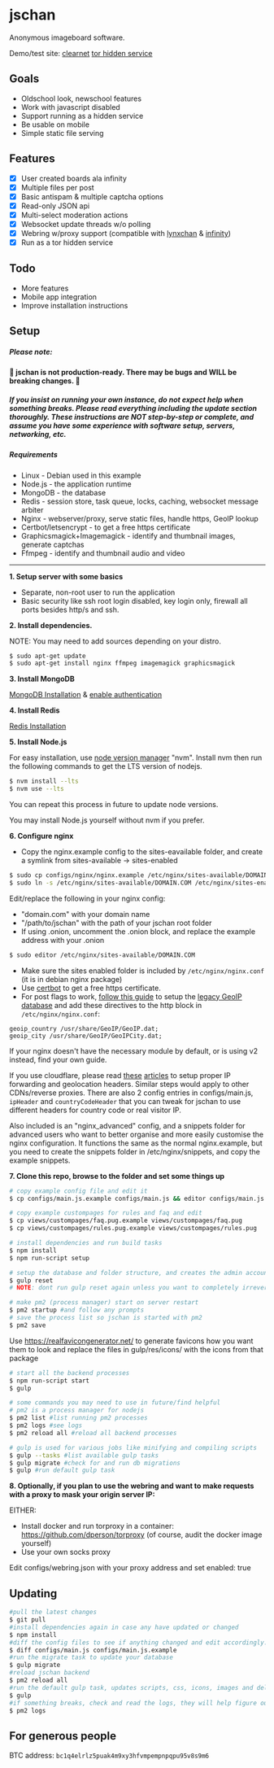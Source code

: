 # jschan
Anonymous imageboard software.

Demo/test site: [clearnet](https://fatchan.org) [tor hidden service](http://cimixezweeq64g42vl6tyhk4becxhi4ldwqq6w43u53qhwsd3s4c3lyd.onion/)

## Goals
- Oldschool look, newschool features
- Work with javascript disabled
- Support running as a hidden service
- Be usable on mobile
- Simple static file serving

## Features
- [x] User created boards ala infinity
- [x] Multiple files per post
- [x] Basic antispam & multiple captcha options
- [x] Read-only JSON api
- [x] Multi-select moderation actions
- [x] Websocket update threads w/o polling
- [x] Webring w/proxy support (compatible with [lynxchan](https://gitlab.com/alogware/LynxChanAddon-Webring) & [infinity](https://gitlab.com/Tenicu/infinityaddon-webring))
- [x] Run as a tor hidden service

## Todo
- More features
- Mobile app integration
- Improve installation instructions

## Setup
##### Please note:
#### 🚨 jschan is not production-ready. There may be bugs and WILL be breaking changes. 🚨
##### If you insist on running your own instance, do not expect help when something breaks. Please read everything including the update section thoroughly. These instructions are NOT step-by-step or complete, and assume you have some experience with software setup, servers, networking, etc.

##### Requirements
- Linux - Debian used in this example
- Node.js - the application runtime
- MongoDB - the database
- Redis - session store, task queue, locks, caching, websocket message arbiter
- Nginx - webserver/proxy, serve static files, handle https, GeoIP lookup
- Certbot/letsencrypt - to get a free https certificate
- Graphicsmagick+Imagemagick - identify and thumbnail images, generate captchas
- Ffmpeg - identify and thumbnail audio and video

-----

**1. Setup server with some basics**

- Separate, non-root user to run the application
- Basic security like ssh root login disabled, key login only, firewall all ports besides http/s and ssh.

**2. Install dependencies.**

NOTE: You may need to add sources depending on your distro.
```bash
$ sudo apt-get update
$ sudo apt-get install nginx ffmpeg imagemagick graphicsmagick
```

**3. Install MongoDB**

[MongoDB Installation](https://docs.mongodb.com/manual/tutorial/install-mongodb-on-debian/#install-mongodb-community-edition-on-debian) & [enable authentication](https://medium.com/mongoaudit/how-to-enable-authentication-on-mongodb-b9e8a924efac)

**4. Install Redis**

[Redis Installation](https://www.digitalocean.com/community/tutorials/how-to-install-and-secure-redis-on-debian-9)

**5. Install Node.js**

For easy installation, use [node version manager](https://github.com/nvm-sh/nvm) "nvm". 
Install nvm then run the following commands to get the LTS version of nodejs.
```bash
$ nvm install --lts
$ nvm use --lts
```
You can repeat this process in future to update node versions.

You may install Node.js yourself without nvm if you prefer.

**6. Configure nginx**

- Copy the nginx.example config to the sites-eavailable folder, and create a symlink from sites-available -> sites-enabled
```bash
$ sudo cp configs/nginx/nginx.example /etc/nginx/sites-available/DOMAIN.COM
$ sudo ln -s /etc/nginx/sites-available/DOMAIN.COM /etc/nginx/sites-enabled/DOMAIN.COM
```

Edit/replace the following in your nginx config:
- "domain.com" with your domain name
- "/path/to/jschan" with the path of your jschan root folder
- If using .onion, uncomment the .onion block, and replace the example address with your .onion
```bash
$ sudo editor /etc/nginx/sites-available/DOMAIN.COM
```

- Make sure the sites enabled folder is included by `/etc/nginx/nginx.conf` (it is in debian nginx package)
- Use [certbot](https://certbot.eff.org/) to get a free https certificate.
- For post flags to work, [follow this guide](http://archive.is/2SMOb) to setup the [legacy GeoIP database](https://www.miyuru.lk/geoiplegacy) and add these directives to the http block in `/etc/nginx/nginx.conf`:
```
geoip_country /usr/share/GeoIP/GeoIP.dat;
geoip_city /usr/share/GeoIP/GeoIPCity.dat;
```
If your nginx doesn't have the necessary module by default, or is using v2 instead, find your own guide.

If you use cloudflare, please read [these](https://support.cloudflare.com/hc/en-us/articles/200170786-Restoring-original-visitor-IPs-Logging-visitor-IP-addresses-with-mod-cloudflare-) [articles](https://support.cloudflare.com/hc/en-us/articles/200168236-Configuring-Cloudflare-IP-Geolocation) to setup proper IP forwarding and geolocation headers. Similar steps would apply to other CDNs/reverse proxies.
There are also 2 config entries in configs/main.js, `ipHeader` and `countryCodeHeader` that you can tweak for jschan to use different headers for country code or real visitor IP.

Also included is an "nginx_advanced" config, and a snippets folder for advanced users who want to better organise and more easily customise the nginx configuration. It functions the same as the normal nginx.example, but you need to create the snippets folder in /etc/nginx/snippets, and copy the example snippets.

**7. Clone this repo, browse to the folder and set some things up**

```bash
# copy example config file and edit it
$ cp configs/main.js.example configs/main.js && editor configs/main.js

# copy example custompages for rules and faq and edit
$ cp views/custompages/faq.pug.example views/custompages/faq.pug
$ cp views/custompages/rules.pug.example views/custompages/rules.pug

# install dependencies and run build tasks
$ npm install
$ npm run-script setup

# setup the database and folder structure, and creates the admin account. **The (random) password will be printed in the command line.**
$ gulp reset 
# NOTE: dont run gulp reset again unless you want to completely irreversibly wipe everything

# make pm2 (process manager) start on server restart
$ pm2 startup #and follow any prompts
# save the process list so jschan is started with pm2
$ pm2 save
```

Use https://realfavicongenerator.net/ to generate favicons how you want them to look and replace the files in gulp/res/icons/ with the icons from that package

```bash
# start all the backend processes
$ npm run-script start
$ gulp

# some commands you may need to use in future/find helpful
# pm2 is a process manager for nodejs
$ pm2 list #list running pm2 processes
$ pm2 logs #see logs
$ pm2 reload all #reload all backend processes

# gulp is used for various jobs like minifying and compiling scripts
$ gulp --tasks #list available gulp tasks
$ gulp migrate #check for and run db migrations
$ gulp #run default gulp task
```

**8. Optionally, if you plan to use the webring and want to make requests with a proxy to mask your origin server IP:**

EITHER:

- Install docker and run torproxy in a container: https://github.com/dperson/torproxy (of course, audit the docker image yourself)
- Use your own socks proxy

Edit configs/webring.json with your proxy address and set enabled: true

## Updating

```bash
#pull the latest changes
$ git pull
#install dependencies again in case any have updated or changed
$ npm install
#diff the config files to see if anything changed and edit accordingly. OR backup your config, replace it with the fresh example, and update it with whatever settings you want to keep from your backup.
$ diff configs/main.js configs/main.js.example
#run the migrate task to update your database
$ gulp migrate
#reload jschan backend
$ pm2 reload all
#run the default gulp task, updates scripts, css, icons, images and deletes old html
$ gulp
#if something breaks, check and read the logs, they will help figure out what went wrong.
$ pm2 logs
```

## For generous people

BTC address: `bc1q4elrlz5puak4m9xy3hfvmpempnpqpu95v8s9m6`
